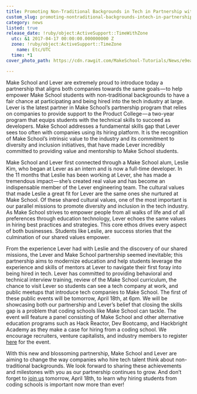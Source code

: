 ```yaml
---
title: Promoting Non-Traditional Backgrounds in Tech in Partnership with Lever
custom_slug: promoting-nontraditional-backgrounds-intech-in-partnership-with-lever
category: news
listed: true
release_date: !ruby/object:ActiveSupport::TimeWithZone
  utc: &1 2017-04-17 00:00:00.000000000 Z
  zone: !ruby/object:ActiveSupport::TimeZone
    name: Etc/UTC
  time: *1
cover_photo_path: https://cdn.rawgit.com/MakeSchool-Tutorials/News/e9ea25349fc225fa6def2ff5f2ed6a3ee39995e6//d3ea85ae-cec3-47b1-beb2-95c3dcd22b2d/cover_photo.jpeg

---
```

Make School and Lever are extremely proud to introduce today a partnership that aligns both companies towards the same goals — to help empower Make School students with non-traditional backgrounds to have a fair chance at participating and being hired into the tech industry at large. Lever is the latest partner in Make School’s partnership program that relies on companies to provide support to the Product College — a two-year program that equips students with the technical skills to succeed as developers. Make School addresses a fundamental skills gap that Lever sees too often with companies using its hiring platform. It is the recognition of Make School’s intrinsic value to the industry and its commitment to diversity and inclusion initiatives, that have made Lever incredibly committed to providing value and mentorship to Make School students.

Make School and Lever first connected through a Make School alum, Leslie Kim, who began at Lever as an intern and is now a full-time developer. In the 11 months that Leslie has been working at Lever, she has made a tremendous impact — she’s created real value and has become an indispensable member of the Lever engineering team. The cultural values that made Leslie a great fit for Lever are the same ones she nurtured at Make School. Of these shared cultural values, one of the most important is our parallel missions to promote diversity and inclusion in the tech industry. As Make School strives to empower people from all walks of life and of all preferences through education technology, Lever echoes the same values in hiring best practices and strategies. This core ethos drives every aspect of both businesses. Students like Leslie, are success stories that the culmination of our shared values empower.

From the experience Lever had with Leslie and the discovery of our shared missions, the Lever and Make School partnership seemed inevitable; this partnership aims to modernize education and help students leverage the experience and skills of mentors at Lever to navigate their first foray into being hired in tech. Lever has committed to providing behavioral and technical interview training, review of the Make School curriculum, the chance to visit Lever so students can see a tech company at work, and public meetups that introduce tech companies to Make School. The first of these public events will be tomorrow, April 18th, at 6pm. We will be showcasing both our partnership and Lever’s belief that closing the skills gap is a problem that coding schools like Make School can tackle. The event will feature a panel consisting of Make School and other alternative education programs such as Hack Reactor, Dev Bootcamp, and Hackbright Academy as they make a case for hiring from a coding school. We encourage recruiters, venture capitalists, and industry members to register [here](https://www.eventbrite.com/e/making-the-case-for-hiring-from-coding-bootcamps-and-schools-tickets-33097295903) for the event.

With this new and blossoming partnership, Make School and Lever are aiming to change the way companies who hire tech talent think about non-traditional backgrounds. We look forward to sharing these achievements and milestones with you as our partnership continues to grow. And don’t forget to [join us](https://www.eventbrite.com/e/making-the-case-for-hiring-from-coding-bootcamps-and-schools-tickets-33097295903) tomorrow, April 18th, to learn why hiring students from coding schools is important now more than ever!